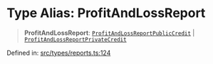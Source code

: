 # Type Alias: ProfitAndLossReport

> **ProfitAndLossReport**: [`ProfitAndLossReportPublicCredit`](ProfitAndLossReportPublicCredit.md) \| [`ProfitAndLossReportPrivateCredit`](ProfitAndLossReportPrivateCredit.md)

Defined in: [src/types/reports.ts:124](https://github.com/centrifuge/centrifuge-sdk/blob/35076f925246b8dbb28e12a5beeb6327f126023f/src/types/reports.ts#L124)
